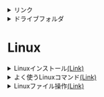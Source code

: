 <details>  
  <summary>リンク</summary>
    <a href="https://github.com/yuuki-naito/note/blob/main/test/README.md">git</a>
</details>
<details>  
  <summary> ドライブフォルダ </summary><div>
  
  <a href="https://drive.google.com/drive/folders/1gBcU39HoN8ojK4kbKTYJj8MxPPMXkJnQ?usp=drive_link">ドライブフォルダ</a>
  </div></details> 

# Linux #

<details>
<summary>Linuxインストール<a href="https://gitlab.com/pascaliaasia/pav-training-program/basic-program/-/blob/tool/linux_basic/02.Install Linux virtual env.md">(Link)</a>
</summary><div>

  ## 2. Install Linux virtual environment
  - WIndowsへのInstall
  1. WindowsへのLinux環境として、まずはUbuntuをInstallする。
  1. WindowsでLinuxを動作可能にするために、「スタート」「設定」「アプリと機能」(右上に)「プログラムと機能」より、「Windowsの機能の有効化と無効化を選択。下記画像の「Linux用Windowsサブシステム」を有効にする。
  ![image.png](https://boostnote.io/api/teams/R3VwmLMvj/files/763f82a1cfde77cd8728bced0b94c745ec1d792e3b24bfe6c25004b1bd4848a6-image.png)
  1. WindowsストアよりUbuntuを検索、インストールする。
  ![image.png](https://boostnote.io/api/teams/R3VwmLMvj/files/709620534e09e09149d2eac8efab9ebcd8b0ce1a2bd3718384e747fb585f1908-image.png)
  1. 少しの後、ユーザ名とPWを登録する。
  ![image.png](https://boostnote.io/api/teams/R3VwmLMvj/files/fcf7a2e3d5ce42bf74616605a2a904b824b3cb2a2f5d421450c8b72605129509-image.png)
  :::note
  ユーザ名には入力規則があり、今回の例では「.」が引っ掛かった<br>
  PWの設定の際の入力時には画面上にPWの文字列が表示されないので注意
  :::
  </div></details> 

<details>
<summary>よく使うLinuxコマンド<a href="https://gitlab.com/pascaliaasia/pav-training-program/basic-program/-/blob/tool/linux_basic/03.Most often using Linux commands.md">(Link)</a>
</summary><div>

## 3. Most often using Linux commands ##
- ### 主要なコマンド ###
  <details><summary>cat</summary><div>

  catコマンド(concatenateの略)<br>
  ファイルに記載されている内容をコマンドラインに出力する。<br>
  エディタを使って中身を見るよりも素早く中身を確認でき、中身を変えてしまう危険もない。<br>
  /etc/passwdディレクトリで試してみる。
  ```
  cat /etc/passwd
  ``` 

  ![image.png](https://boostnote.io/api/teams/R3VwmLMvj/files/3ec3cdad0a4d003b1d8185135672f5a6effd1f28e34d6bfe8a20aa4bfc7c5395-image.png)
:::note
  対象のファイルについては、きちんと参照パスが現在位置から指定できる場所にいる必要がある。
:::
  出力したいファイルの内容がコンソールの画面上よりも大きい場合には、「| less」オプションを指定することでlessモードに入ることができる<br>
  lessモードでは、十字キーやPageUp PageDownキーを使用してファイルの中身を閲覧可能になる。<br>
  lessモードはqキーで終了できる。
    </div></details>
    <details><summary>echo</summary><div>

      
      echoコマンドでは、文字列をコンソール画面に出力することができる。<br>
      例えば、環境変数として持っている下記のような変数の内容を出力することもできる。
      ```
      $USER    --ユーザ名
      $HOME    --ユーザのホームディレクトリ
      $PATH    --コマンド検索パス
      ```

      環境変数には、「ユーザ名」「ユーザのホームディレクトリ」や何かのコマンドで指定した際に、対応するディレクトリパスを検索・取得する「パス」の指定などが記載されている。
    :::info $PATH
      $PATHはコマンドサーチパスや、コマンド検索パスなどと呼ばれている。<br>
      Linuxの特徴として、**上記のパスに指定してあるディレクトリはパス名を省略してよい**という決まりがある。<br>
      Windowsと違い、カレントディレクトリにあったとしても**自分のファイルとは限らない**ため、コマンドを実行する際には必ずパス指定する必要がある。<br>
    :::
      下記のようにコマンドを実施してみる。
      ```
      echo $USER
      echo $HOME
      echo $PATH
      ```

      ![image.png](https://boostnote.io/api/teams/R3VwmLMvj/files/6bf8393f5deab9fde36ff4d226e4be15240403392337d6244d64f2d3091a83a6-image.png)
      ユーザ名、ホームディレクトリ、パス内容が出力された。<br>
      下記のコマンドではビープ音/アラート音が出力される。
      ```
      echo -e "\a"
      ```
      ファイルに書き込むこともできる。
      ```
      echo 'line1
      line2
      line3' > test02
      ```
      ![image.png](https://boostnote.io/api/teams/R3VwmLMvj/files/0c3dfc9c56fe4960ac9c6810c2f1f7d852a321bc0c7b486f2c6940fe4188d74b-image.png)
    :::note 改行
      シングルクォート(')で囲むことで、改行を含めてテキストファイルとして書き込みができる。
    :::

      </div></details>
      <details><summary>alias</summary><div>

      aliasは別名という意味のコマンド。<br>
      コマンドや、コマンドをまとめたものなどに別名をつけ、一度のCallで呼び出すことができるようにする。
      ```
      alias hello = "echo my name is"    --「echo my name is」というコマンドとキーワードにhelloという名前を付ける。
      hello yuuki    --hello コマンドに文字列「yuuki」をつける
      ```
      
      ![image.png](https://boostnote.io/api/teams/R3VwmLMvj/files/fffbdfe29f3e68747f78412b91141d43a1d2e33aa5b01c230ebb0a732c7fbc88-image.png)
      `my name is yuuki    --出力結果`<br>
      定義した別名は、ターミナルの終了とともに定義も消える。<br>
      もし以後常に使いたいのであれば、ホームディレクトリ配下に「.bash_aliases」ファイルを作成し、定義を追加する。
      </div></details>
      <details><summary>curl</summary><div>

      URLやインターネットアドレスより、情報・ファイルを収集するツール。<br>
      デフォルトのLinuxには存在しない場合があるため、apt-getコマンドを使用してインストールする必要がある。<br>
      `sudo apt-get install curl        --管理者権限を使用してapt-getコマンドを使用し、curlツールをインストール`<br>
      ※管理者権限のPWを聞かれる。
      
      ![image.png](https://boostnote.io/api/teams/R3VwmLMvj/files/20c13578d002519a2ce9bf7ec327c1465d5cf09e0d8cdce2bde4e628e6c2cac1-image.png)
      実際に使ってみる。ここではGoogleのホームページより情報を取得する。
      ```
      curl https:://google.com -o google.com
      ```
      
      ![image.png](https://boostnote.io/api/teams/R3VwmLMvj/files/bf246605b625d416423eab439deff01d63c9b62063fd9f4f0f40c0a7c7dd62c3-image.png)
      取得結果を「google.com」という名前で格納しているので、確認する。
      
      ![image.png](https://boostnote.io/api/teams/R3VwmLMvj/files/2081afb77236bf0b3db9a671306f62c7c4ceb1758f6ddf6e443f51ac7d2fb1e1-image.png)
      コマンド実行中には、進行状況が出力されるため、不要な場合には,`-s`オプションをつける
        
      </div></details>
      <details><summary>df</summary><div>

      コンピュータ情報を出力するコマンド。<br>
      `-h`オプションをつけることで、人間が読める文字で出力され、`-x`オプションで指定したディレクトリを除外することも可能。
        
      ![image.png](https://boostnote.io/api/teams/R3VwmLMvj/files/39976196c789e03d28695a5a0da4a145248024af3803f62fce231ccc1be65cb1-image.png)

      </div></details>
      <details><summary>diff</summary><div>

      2つのテキストファイルを比較、差分を出力するコマンド。
      並べて表示するオプション`-y`、<br>
      幅の指定オプション`-W xx(Wは大文字xxは数字)`や、<br>
      記載内容が異なる点に焦点を当てるオプション`--suppress-common-lines`などがある。<br>
      ファイル作成から比較までを実施する。
      
      ![image.png](https://boostnote.io/api/teams/R3VwmLMvj/files/83e8eb892f7d0b5e4150e9e1de44130ef67c5d7314a2fc19b00e4a85c8f1bd0a-image.png)
        
      </div></details>
      <details><summary>exit</summary><div>

      ターミナル終了やシェルスクリプト実行終了、SSHのリモート接続の切断などで使用する。
      </div></details>
      
      <details><summary>find</summary><div>

      検索コマンド。<br>
      どのディレクトリから何のファイルを検索するかを指定することで実行可能。<br>
      ワイルドカードを使用することであいまい検索も可能で、`*`(任意の1文字以上)や、<br>
      `?`(任意の1文字)などを指定することで目的のファイルを探す。
      `-name` 名前の指定
      `-type` ファイルタイプの指定
      `-iname` 大文字小文字の区別なしでファイル名検索
      </div></details>
      
      <details><summary>finger</summary><div>

      ユーザの最終ログイン時刻、ユーザのホームディレクトリ、ユーザアカウントのフルネームなどのユーザ情報を表示する。
    :::tip
      WindowsサブシステムのUnuntuでは正常動作しない可能性がある。<br>
      また、追加インストールの必要がある場合もある。<br>
      ※自環境では動作しなかった。
    :::
      
      </div></details>
      
      <details><summary>free</summary><div>

      freeコマンドは、メモリ使用量の情報が表示される。<br>
      RAMの情報などが表示され、`-h`オプションにて人が読めるようにできる。
      </div></details>
      
      <details><summary>grep</summary><div>

      grepコマンドは、一致検索を実施するコマンド。<br>
      ファイルの中身を確認することができるので、例えば、テキストの中に「line2」と書かれた行のあるファイル。といった検索が可能。
      ```
        grep "line2" *.txt
      ```
      
      ![image.png](https://boostnote.io/api/teams/R3VwmLMvj/files/1d9bf71777f4fe7c34f1b24a333043cb5b8a99bcdf64c1fe71f3e19ea2ebc32b-image.png)
      ※拡張子がないファイルもあるので、ファイル名は正確に指定する必要がある。

      </div></details>
      
      <details><summary>groups</summary><div>

      ユーザが何グループ化を表示
      </div></details>
      
      <details><summary>gzip</summary><div>

      ファイル圧縮コマンド。デフォルトでは元ファイルは削除される。<br>
      オリジナルを確保したまま保存する場合には、`-k`オプションを設定する。
      
      ![image.png](https://boostnote.io/api/teams/R3VwmLMvj/files/074c17eed5e9b78dc7ceb8fee1e367bf390fe227644f2b5659b974a67edc3b09-image.png)

      </div></details>
      
      <details><summary>head</summary><div>

      catに似たコマンドで、ファイルの先頭10行のみ出力する。<br>
      `-n xx`(xxは数字)オプションにて、表示行数を指定できる。
      </div></details>
      
      <details><summary>tail</summary><div>

      headの末尾Ver
      </div></details>
      
      <details><summary>history</summary><div>

      履歴コマンド。<br>
      発行したコマンドの履歴を表示する。<br>
      履歴にある`!`と行番号を指定することで指定のコマンドを繰り返すことができる。`!2`など<br>
      また、`!!`で1つ前のコマンドを繰り返せる。
      </div></details>
      
      <details><summary>kill</summary><div>

      実行中のタスクを停止することができる。
      使用するにはプロセスID(PID)を指定する必要がある。
      ```
      ps -aux | grep pav02
      ```
      sleepコマンドで発生させたプロセスを停止した画像。
        
      ![image.png](https://boostnote.io/api/teams/R3VwmLMvj/files/72a192fc9b123887453c7dbac22477de87847492573a786de9000a2e06256d6e-image.png)

      </div></details>
      
      <details><summary>less</summary><div>

      catコマンドの際にも触れたコマンド、エディタを開かずに中身を見ることができ、<br>
      ファイルの中身をキースクロールで確認可能。<br>
      `less [ファイル名]`とすることで、lessコマンド単体でも使用可能。<br>
      
      パイプでつなぐことで、ほかのコマンドの結果をlessで見ることも可能。<br>
      ```
        ls -l | less
      ```
      </div></details>
      
      <details><summary>man</summary><div>

      manコマンドは、lessコマンド画面の形式で、manコマンドの内容を表示する。<br>
      内容としては、指定したコマンドのユーザマニュアルが表示される
      ```
        man ls
      ```
      
      ![image.png](https://boostnote.io/api/teams/R3VwmLMvj/files/7c1929479d11482164dde82b2618778f0c8db7859f867af3b4310f6af8dcc71f-image.png)

      </div></details>
      
      <details><summary>passwd</summary><div>

      パスワード変更コマンド。新しいPWを入力する。<br>
      PWの変更になるので、他ユーザのPWを変更するには管理者権限が必要<br>
      
      </div></details>
      
      <details><summary>ping</summary><div>

      pingを実施するコマンド。IPやアドレスを指定する。
      ```
        ping google.com
      ```
      
      ![image.png](https://boostnote.io/api/teams/R3VwmLMvj/files/5498f7f10c4a1abcd04e9ad999cf0d2c0c7747af863e1ce117396601edf3da1a-image.png)
      `-c`オプションで指定の回数だけ実施することが可能<br>
      `Ctrl + C`で停止できる。
      </div></details>
      
      <details><summary>ps</summary><div>

      実行中のプロセスを表示するコマンド。デフォルトでは、現在のシェルでのプロセス一覧になる。<br>
      特定ユーザを表示するには`-u`オプションを指定する。<br>
      出力が長くなる可能性があるので、`| less`をつけることを推奨
      </div></details>
      
      <details><summary>shutdown</summary><div>

      システムのシャットダウンのコマンド。(Windowsアプリのターミナルでは仮想環境のため動作しない。)<br>
      実行すると1分以内にシステムが終了する。<br>
      今すぐに終了する際には、`now`パラメータを指定する。<br>
      shutdownをスケジュールすることもできる。スケジュールを設定すると、ログイン中のユーザすべてにブロードキャストされる。<br>
      シャットダウンを中止する場合には、`shutdown -c`を入力する。
        
      </div></details>
      
      <details><summary>SSH</summary><div>

      sshコマンドを使用して、Linuxのリモート操作が可能。<br>
      ssh接続には、ユーザ名、接続先IPアドレスorドメイン名の指定が必要。<br>
      ※仮想環境では動作しない可能性がある。
      </div></details>
      
      <details><summary>sudo</summary><div>

      root権限、管理者権限でコマンドを実行する際につけるコマンド。
      </div></details>
      
      <details><summary>tar</summary><div>

      複数ファイルをまとめて、1つのtarファイルと呼ばれるまとまりにするコマンド。<br>
      アーカイブファイルとも呼ばれ、基本的には圧縮をかけるが、非圧縮も可能。<br>

        | 短いオプション | 長いオプション | 意味 |
        | - | - | - |
        | -c | --create | 新しいアーカイブを作成する |
        | -r | --append | アーカイブの最後にファイルを追加する |
        | -A | --catenate, |
        | --concatenate | アーカイブにtarアーカイブを追加する |
        | -u | --update | アーカイブのファイルを更新する（アーカイブ内の同名ファイルより新しいものだけを追加する） |
        | -d | --diff, |
        | --compare | アーカイブとファイルシステムを比較する |
        | --delete | アーカイブから削除する |
        | -t | --list | アーカイブの内容の一覧を表示する |
        | -x | --extract,--get | アーカイブからファイルを抽出する |
        ```
      </div></details>
      
      <details><summary>top</summary><div>

      Linuxのマシン関連の情報をリアルタイムに表示する。<br>
      `E`キーを入力することで人間が見やすくできる。
      `Q`キーで終了する。
      </div></details>
      
      
      <details><summary>uname</summary><div>

      作業中のコンピュータにかかわるシステム情報を取得できる。
      ```
        -a  すべて表示
        -s  カーネルタイプ
        -r  カーネルリソース
        -v  バージョン
      ```
      </div></details>
      
      
      <details><summary>w</summary><div>

      ログインユーザ一覧
      </div></details>
      
      
      <details><summary>whoami</summary><div>

      現在のログインユーザがだれかを表示
      </div></details>
</div></details>

<details>
<summary>Linuxファイル操作<a href="https://gitlab.com/pascaliaasia/pav-training-program/basic-program/-/blob/tool/linux_basic/04.Working with Files and Directories.md">(Link)</a>
</summary><div>

## 4. Working with Files and Directories


- Linuxファイルシステムの機能<br>
  Linuxのファイルシステムは、ツリー構造で、最上位ディレクトリをルートと呼ぶ。<br>
  - パスの指定<br>
    Linuxのパスの指定はスラッシュを使用する。
  - パーティション、ディレクトリ、ドライブ<br>
    LinuxではWindowsのように、ドライブなのか、ネットワークドライブなのか、通常のディレクトリかを区別できない。
  - 大文字と小文字<br>
    Linuxでは大文字と小文字を区別する。
  - ファイル拡張子<br>
    ファイル拡張子は必須ではない
  - 隠しファイル<br>
    先頭に`.`をつけることで隠しファイルにすることができる。

1. ディレクトリの移動
    - `pwd`コマンドで現在地を取得する。<br>
    pwdには2つのオプションがある。<br>
    `-l` シンボリックリンクを解決しない。<br>
    `-p` シンボリックリンクなし、物理ディレクトリのみ表示

  :::note
    シンボリックリン区については次セクションに記載。
    コンピュータ上のファイル/フォルダを指し示すLinux上のファイル種別。Windowsのショートカットに似ている。
  :::
    - ディレクトリの移動には`cd`コマンドを使用する。<br>
      絶対パス、相対パスともに移動可能<br>
      また、自分のいるディレクトリの指定には`.`、一つ上のディレクトリには`..`で指定可能。<br>
      直前に作業をしていたディレクトリについては`-`で指定が可能である。
1. ファイルとディレクトリのリスト
    - ターミナルには基本的にはGUIがないので、ファイルリストについてはコマンドで取得する。<br>
    `ls`コマンドを使用する。このコマンドは別のパスも指定することが可能。
    `-l`オプションを使用することで、詳細情報を表示。<br>
  ![image.png](https://boostnote.io/api/teams/R3VwmLMvj/files/f401eff86786b094e8da2de3e0e144b40eaf0175166dcd1d8f09ef68037bb75a-image.png)
    先頭の10桁の文字列にはそれぞれ意味があり、1桁目がファイル属性、以降はそれぞれ3文字ずつ、所有者、グループ、他の人のアクセス権限(パーミッション)が表示されている。<br>
    1. ファイル種類<br>
    下記の属性がある。<br>
    `-`通常ファイル<br>
    `d`ディレクトリ<br>
    `l`シンボリックリンク<br>
    `c`キャラクタ型デバイスファイル(特殊ファイル)<br>
    `b`ブロック型デバイスファイル(特殊ファイル)<br>
    
    1. パーミッション<br>
    `r`読み出し<br>
    `w`書き込み<br>
    `x`実行許可
1. 作成と削除<br>
    - ディレクトリ<br>
  ディレクトリを作成する際には`mkdir`コマンドを使用する。<br>
  `-p`オプションを使用することで、存在しないディレクトリの配下にディレクトリを作成する。<br>
  つまり階層構造を丸ごと一度に作成可能ということ。
  
    - ファイル<br>
  まっさらな新しいファイルを作成するには`touch`コマンドを使用する。(空ファイル作成)<br>
  ファイル名を指定し、その名前の新しいファイルを作成する。
  
    - 削除<br>
  ディレクトリもファイルも、削除する際には共通のコマンドで削除が可能。<br>
  どちらも`rm`コマンドの後にディレクトリ名/ファイル名を指定する。<br>
  ただし、中身のあるディレクトリは削除できないので、ファイルごとディレクトリを強制的に削除する場合には、<br>
  `-rf`オプションを指定する。
  
1. コピーと移動<br>
  コピー/移動については、これも同じコマンドで実行可能である。<br>
    - コピー<br>
    `cp`コマンドでコピーを実行できる。<br>
    第一引数に元ネタ、第二引数に移動先のパス(絶対/相対)を指定する。
    
    - 移動
    `mv`コマンドで移動を実行できる。<br>
    引数の取り扱いは`cp`と同様<br>
    Windowsとの違いとして、「カット(切り取り)」という動作は存在しないので注意。

1. シンボリックリンク<br>
  Linuxでいう**リンク**とは、「ファイル名」と「実データ」との関係を表す。
  リンクには2種ある。
  
    - ハードリンク<br>
    対象ファイルのミラーリングとして、実物がオリジナルとコピーの2つあり、同期している状態。<br>
    オリジナルファイルで利用可能なデータにアクセスする。<br>
    元のファイルが移動/削除されたとしても、`inode`を参照しているためリンクへの影響はない。
  
    - ソフトリンク(シンボリックリンク)<br>
    ファイル名へのポインタとして機能するリンク。<br>
    オリジナルファイルで利用可能なデータにアクセスできない。<br>
    元のファイルが移動/削除されたりすると**無効になる**
    
    - inode<br>
    iノードとは、ファイルの所有者やサイズ、アクセス権限、作成日時、データ領域へのポインタなどの各種情報を記録するためのデータ。<br>
    とあるデータを**指し示す属性情報のデータ**のこと。属性情報
  
    - inode番号<br>
    inodeを指し示す番号。<br>
    上記のことからデータを見たい場合にシステム側では下記の手順で表示する。<br>
    １．ファイル名からinode番号をたどる<br>
    ２．inode番号からinodeをたどる<br>
    ３．inodeから実データをたどる<br>
    `ls -i`のコマンド+オプションで取得可能。
  
    - 各リンクの相違点を記載する。
    
    ![image.png](https://boostnote.io/api/teams/R3VwmLMvj/files/fb242444656360d00fe99d282423943f7a3c3524a1528062f0bbca1a05078702-image.png)
  
    :::note
      i ノード番号 – インデックス ノード番号は、Linux/Unix システム内のすべてのファイルに割り当てられる一意の番号です。<br>
      スーパーユーザー – スーパーユーザーには、通常のユーザーと比較してより多くの権限があります。ファイルの所有権を変更したり、アクセス許可を設定したりできます。
    :::
  
  1. リンクの作成方法<br>
    1. ソフトリンク(シンボリックリンク)<br>
      `ln -s <source><dest>`
    1. ハードリンク<br>
      `ln <source><dest>`
  
  1. ファイル/ディレクトリのサイズ
      - `du`コマンド<br>
      `du`コマンドを確認したいパスに対して使用するとファイル/ディレクトリのブロック数とサブディレクトリが表示される。<br>
      `-h`オプションで人間が読める形になる。<br>
      `-s`オプションでディレクトリの使用量の合計サイズを取得可能。<br>
      `-a`オプションを使用すると、すべてのファイルとディレクトリのディスク使用量が表示される。<br>
      どのオプションも`-h`と併用可能
  
        ![image.png](https://boostnote.io/api/teams/R3VwmLMvj/files/547c624625985e53aff9daf53167b816e86dd9fc1f565b760b0376250add7aa0-image.png)
  
- アクセス許可<br>
  - 所有権<br>
  Linuxには所有権という考え方があり、以下の所有者の別がある。
    1. ユーザ<br>
    ファイルの所有者。基本的には作成者。
    1. グループ<br>
    ユーザグループ。複数ユーザが属するグループ。グループ全員に権限が降られるので個別に設定する必要がなく、共同管理するような場合に使える。
    1. その他<br>
    ファイルの制作者でもグループでもないほかの人。Publicのイメージ。
  
  - アクセス許可<br>
  3タイプのアクセス権の設定が可能。
    1. 読み取り`r`(read)<br>
    ファイルやディレクトリを開いて中身を読み取る権利。
    1. 書き込み`w`(write)<br>
    ファイルやディレクトリの中身に書き込む(中身を変更する)権利。<br>
    権限のないディレクトリにはファイルを保存することもできない。<br>
    中身のファイルに書き込み権限があった場合には、**ファイルの中身**には書き込めるが、名前の変更や移動など<br>
    **ディレクトリ上で見れるファイルに何かしらの変更が入る動作はできない。**
    1. 実行`x`(execute)
  
    各ファイルやディレクトリの権限の確認については、`ls -l`コマンドにて確認ができる。<br>
    また、それぞれの権限のパターンごとに数字が割り振られていて、下記の表のとおりになる。
      ![image.png](https://boostnote.io/api/teams/R3VwmLMvj/files/34b592e5bb96eefc0066487578882b88f19b6dfdb08fe20c22d163489e7d10f3-image.png)

  - `chmod`コマンド<br>
    上記で確認していたアクセス権限の変更については、`chmod`コマンドを実行する。
    ```
      chmod [権限] [対象ファイル]
      chmod [対象ユーザ] [+/=/-] [(付与/設定/削除)権限] [対象ファイル]
      example
      chmod 755 test.txt
      chmod g+rw test.txt      ---グループユーザに対して、読み取りと書き込み権限を付与
    ```
    付与方法はそれぞれ下記の通り。
    
    ![image.png](https://boostnote.io/api/teams/R3VwmLMvj/files/1477c656cd158a4dd205a663b9b57797a45854b1efb25899c9cac9ba0920c9ce-image.png)
    上記の数字を、それぞれ[ユーザ(u)][グループ(g)][その他(o)]の順に数値で設定の上ファイルを指定する。
    もしくは個別にu/g/oを指定し、各ユーザに対して追加`+`、設定`=`、削除`-`を記述する。
  
  - 所有者の変更(`chown`)
    オーナーを変更することが可能
  - グループの変更(`chgrp`)
    グループを変更することが可能。
  
  - 注意点<br>
    このファイルには、/etc/groupシステムで定義されているすべてのグループが含まれています<br>
このコマンドを使用すると、groups自分がメンバーとなっているすべてのグループを検索できます。このコマンドについては前の章で説明しました。<br>
2 つのグループが同じファイルを所有することはできません。<br>
Linux にはネストされたグループがありません。あるグループが他のグループのサブグループになることはできません<br>
x-実行許可とは、ディレクトリに「入る」ことと、サブディレクトリへのアクセスが許可されることを意味します。<br>
  
      
  
  
  

</div></details>
